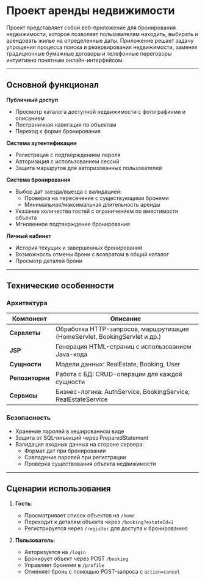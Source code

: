 # Проект аренды недвижимости

Проект представляет собой веб-приложение для бронирования недвижимости, которое позволяет пользователям находить, выбирать и арендовать жилье на определенные даты. 
Приложение решает задачу упрощения процесса поиска и резервирования недвижимости, заменяя традиционные бумажные договоры и телефонные переговоры 
интуитивно понятным онлайн-интерфейсом.

---

## Основной функционал
**Публичный доступ**  
- Просмотр каталога доступной недвижимости с фотографиями и описанием
- Постраничная навигация по объектам 
- Переход к форме бронирования

**Система аутентификации**  
- Регистрация с подтверждением пароля
- Авторизация с использованием сессий
- Защита маршрутов для авторизованных пользователей

**Система бронирования**  
- Выбор дат заезда/выезда с валидацией:
  - Проверка на пересечение с существующими бронями
  - Минимальная/максимальная длительность аренды
- Указание количества гостей с ограничением по вместимости объекта
- Мгновенное подтверждение бронирования

**Личный кабинет**  
- История текущих и завершенных бронирований
- Возможность отмены брони с возвратом в общий каталог
- Просмотр деталей брони

---

## Технические особенности
### Архитектура
| Компонент         | Описание                                                                 |
|-------------------|-------------------------------------------------------------------------|
| **Сервлеты**      | Обработка HTTP-запросов, маршрутизация (HomeServlet, BookingServlet и др.) |
| **JSP**           | Генерация HTML-страниц с использованием Java-кода                        |
| **Сущности**      | Модели данных: RealEstate, Booking, User                                 |
| **Репозитории**   | Работа с БД: CRUD-операции для каждой сущности                           |
| **Сервисы**       | Бизнес-логика: AuthService, BookingService, RealEstateService            |

### Безопасность
- Хранение паролей в хешированном виде
- Защита от SQL-инъекций через PreparedStatement
- Валидация входных данных на стороне сервера:
  - Формат дат при бронировании
  - Совпадение паролей при регистрации
  - Проверка существования объекта недвижимости

---

## Сценарии использования
1. **Гость**:
   - Просматривает список объектов на `/home`
   - Переходит к деталям объекта через `/booking?estateId=1`
   - Регистрируется через `/register` для доступа к бронированию

2. **Пользователь**:
   - Авторизуется на `/login`
   - Бронирует объект через POST `/booking`
   - Управляет бронями в `/profile`
   - Отменяет бронь с помощью POST-запроса с `action=cancel`
